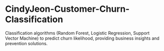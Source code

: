 # CindyJeon-Customer-Churn-Classification
Classification algorithms (Random Forest, Logistic Regression, Support Vector Machine) to predict churn likelihood, providing business insights and prevention solutions.
